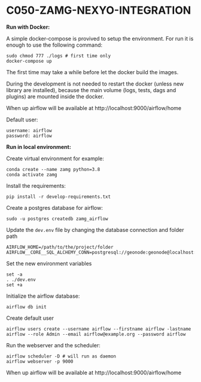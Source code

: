 # C050-ZAMG-NEXYO-INTEGRATION

**Run with Docker:**

A simple docker-compose is provived to setup the environment. For run it is enough to use the following command:

```
sudo chmod 777 ./logs # first time only
docker-compose up
```

The first time may take a while before let the docker build the images.

During the development is not needed to restart the docker (unless new library are installed), because the main volume (logs, tests, dags and plugins) are mounted inside the docker.

When up airflow will be available at http://localhost:9000/airflow/home

Default user:
```
username: airflow
password: airflow
```


**Run in local environment:**

Create virtual environment for example: 
```
conda create --name zamg python=3.8
conda activate zamg
```

Install the requirements: 
```
pip install -r develop-requirements.txt
```

Create a postgres database for airflow: 
```
sudo -u postgres createdb zamg_airflow
```

Update the `dev.env` file by changing the database connection and folder path
```
AIRFLOW_HOME=/path/to/the/project/folder
AIRFLOW__CORE__SQL_ALCHEMY_CONN=postgresql://geonode:geonode@localhost:5434/zamg_airflow
```

Set the new environment variables
```
set -a
. ./dev.env
set +a
```

Initialize the airflow database:
```
airflow db init
```

Create default user
```
airflow users create --username airflow --firstname airflow -lastname airflow --role Admin --email airflow@example.org --password airflow
```

Run the webserver and the scheduler:
```
airflow scheduler -D # will run as daemon
airflow webserver -p 9000
```

When up airflow will be available at http://localhost:9000/airflow/home
